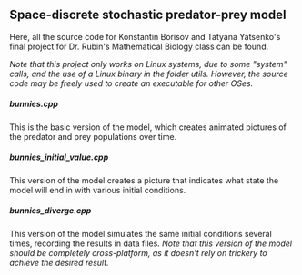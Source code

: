 ## Space-discrete stochastic predator-prey model

Here, all the source code for Konstantin Borisov and Tatyana Yatsenko's final project for Dr. Rubin's Mathematical Biology class can be found.

*Note that this project only works on Linux systems, due to some "system" calls, and the use of a Linux binary in the folder utils. However, the source code may be freely used to create an executable for other OSes.*

##### bunnies.cpp

This is the basic version of the model, which creates animated pictures of the predator and prey populations over time.

##### bunnies_initial_value.cpp

This version of the model creates a picture that indicates what state the model will end in with various initial conditions.

##### bunnies_diverge.cpp

This version of the model simulates the same initial conditions several times, recording the results in data files. *Note that this version of the model should be completely cross-platform, as it doesn't rely on trickery to achieve the desired result.*
